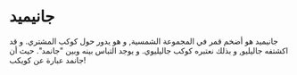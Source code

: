 # جانيميد

جانيميد هو أضخم قمر في المجموعة الشمسية, و هو يدور حول كوكب المشتري. و قد اكشتفه
جاليليو, و بذلك نعتبره كوكب جاليليوي. و يوجد التباس بينه وبين "جانمد". حيث أن
جانمد عبارة عن كويكب!
